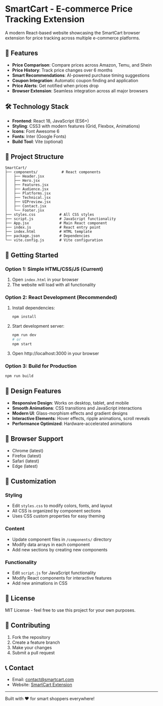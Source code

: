 # SmartCart - E-commerce Price Tracking Extension

A modern React-based website showcasing the SmartCart browser extension for price tracking across multiple e-commerce platforms.

## 🚀 Features

- **Price Comparison**: Compare prices across Amazon, Temu, and Shein
- **Price History**: Track price changes over 6 months
- **Smart Recommendations**: AI-powered purchase timing suggestions
- **Coupon Integration**: Automatic coupon finding and application
- **Price Alerts**: Get notified when prices drop
- **Browser Extension**: Seamless integration across all major browsers

## 🛠️ Technology Stack

- **Frontend**: React 18, JavaScript (ES6+)
- **Styling**: CSS3 with modern features (Grid, Flexbox, Animations)
- **Icons**: Font Awesome 6
- **Fonts**: Inter (Google Fonts)
- **Build Tool**: Vite (optional)

## 📁 Project Structure

```
SmartCart/
├── components/           # React components
│   ├── Header.jsx
│   ├── Hero.jsx
│   ├── Features.jsx
│   ├── Audience.jsx
│   ├── Platforms.jsx
│   ├── Technical.jsx
│   ├── UIPreview.jsx
│   ├── Contact.jsx
│   └── Footer.jsx
├── styles.css           # All CSS styles
├── script.js            # JavaScript functionality
├── App.jsx              # Main React component
├── index.js             # React entry point
├── index.html           # HTML template
├── package.json         # Dependencies
└── vite.config.js       # Vite configuration
```

## 🚀 Getting Started

### Option 1: Simple HTML/CSS/JS (Current)
1. Open `index.html` in your browser
2. The website will load with all functionality

### Option 2: React Development (Recommended)
1. Install dependencies:
   ```bash
   npm install
   ```

2. Start development server:
   ```bash
   npm run dev
   # or
   npm start
   ```

3. Open http://localhost:3000 in your browser

### Option 3: Build for Production
```bash
npm run build
```

## 🎨 Design Features

- **Responsive Design**: Works on desktop, tablet, and mobile
- **Smooth Animations**: CSS transitions and JavaScript interactions
- **Modern UI**: Glass-morphism effects and gradient designs
- **Interactive Elements**: Hover effects, ripple animations, scroll reveals
- **Performance Optimized**: Hardware-accelerated animations

## 📱 Browser Support

- Chrome (latest)
- Firefox (latest)
- Safari (latest)
- Edge (latest)

## 🔧 Customization

### Styling
- Edit `styles.css` to modify colors, fonts, and layout
- All CSS is organized by component sections
- Uses CSS custom properties for easy theming

### Content
- Update component files in `/components/` directory
- Modify data arrays in each component
- Add new sections by creating new components

### Functionality
- Edit `script.js` for JavaScript functionality
- Modify React components for interactive features
- Add new animations in CSS

## 📄 License

MIT License - feel free to use this project for your own purposes.

## 🤝 Contributing

1. Fork the repository
2. Create a feature branch
3. Make your changes
4. Submit a pull request

## 📞 Contact

- Email: contact@smartcart.com
- Website: [SmartCart Extension](http://localhost:8000)

---

Built with ❤️ for smart shoppers everywhere!
